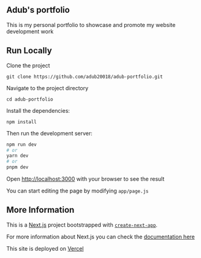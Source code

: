 ## Adub's portfolio

This is my personal portfolio to showcase and promote my website development work

## Run Locally

Clone the project

```
git clone https://github.com/adub20018/adub-portfolio.git
```

Navigate to the project directory

```
cd adub-portfolio
```

Install the dependencies:

```
npm install
```

Then run the development server:

```bash
npm run dev
# or
yarn dev
# or
pnpm dev
```

Open [http://localhost:3000](http://localhost:3000) with your browser to see the result

You can start editing the page by modifying `app/page.js`

## More Information

This is a [Next.js](https://nextjs.org/) project bootstrapped with [`create-next-app`](https://github.com/vercel/next.js/tree/canary/packages/create-next-app).

For more information about Next.js you can check the [documentation here](https://nextjs.org/docs)

This site is deployed on [Vercel](https://vercel.com/new?utm_medium=default-template&filter=next.js&utm_source=create-next-app&utm_campaign=create-next-app-readme)
